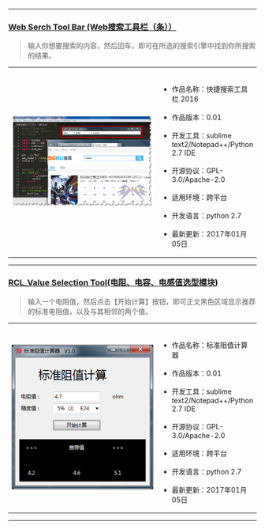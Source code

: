 ----

### [Web Serch Tool Bar (Web搜索工具栏（条））](https://github.com/ELE-Clouds/WSTB-2016)

> 输入你想要搜索的内容，然后回车，即可在所选的搜索引擎中找到你所搜索的结果。<br/>

<table border="0" cellpadding=1%>
    <tr>
      <td width=60%>
        <img src="https://github.com/ELE-Clouds/WSTB-2016/blob/master/images/wstb-2016.png"  alt="wstb" />
      </td>
      <td width=40%>
        <ul>
          <li>作品名称：快捷搜索工具栏 2016</li>
          <li>作品版本：0.01</li>
          <li>开发工具：sublime text2/Notepad++/Python 2.7 IDE</li>
          <li>开源协议：GPL-3.0/Apache-2.0</li>
          <li>适用环境：跨平台</li>
          <li>开发语言：python 2.7</li>
          <li>最新更新：2017年01月05日</li>
        </ul>
      </td>
    </tr>    
</table>

----

### [RCL_Value Selection Tool(电阻、电容、电感值选型模块)](https://github.com/ELE-Clouds/CircuitDesignTools/tree/master/RCL_SelectionTool)

> 输入一个电阻值，然后点击【开始计算】按钮，即可正文黑色区域显示推荐的标准电阻值，以及与其相邻的两个值。<br/>

<table border="0" cellpadding=1%>
    <tr>
      <td width=60%>
        <img src="https://github.com/ELE-Clouds/CircuitDesignTools/blob/master/RCL_SelectionTool/image/EIA_SRV_IMAGE.png"  alt="RCL_VST" />
      </td>
      <td width=40%>
        <ul>
          <li>作品名称：标准阻值计算器</li>
          <li>作品版本：0.01</li>
          <li>开发工具：sublime text2/Notepad++/Python 2.7 IDE</li>
          <li>开源协议：GPL-3.0/Apache-2.0</li>
          <li>适用环境：跨平台</li>
          <li>开发语言：python 2.7</li>
          <li>最新更新：2017年01月05日</li>
        </ul>
      </td>
    </tr>    
</table>

----

